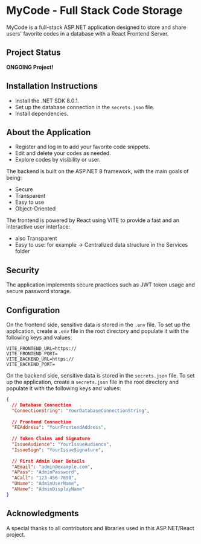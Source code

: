 # MyCode - Full Stack Code Storage

MyCode is a full-stack ASP.NET application designed to store and share users' favorite codes in a database with a React Frontend Server.

## Project Status

**ONGOING Project!**

## Installation Instructions
  - Install the .NET SDK 8.0.1.
  - Set up the database connection in the `secrets.json` file.
  - Install dependencies.
     
## About the Application
  - Register and log in to add your favorite code snippets.
  - Edit and delete your codes as needed.
  - Explore codes by visibility or user.

The backend is built on the ASP.NET 8 framework, with the main goals of being:
  - Secure
  - Transparent
  - Easy to use
  - Object-Oriented

The frontend is powered by React using VITE to provide a fast and an interactive user interface:
  - also Transparent
  - Easy to use: for example -> Centralized data structure in the Services folder
  
## Security
The application implements secure practices such as JWT token usage and secure password storage.

## Configuration

On the frontend side, sensitive data is stored in the `.env` file. To set up the application, create a `.env` file in the root directory and populate it with the following keys and values:

```env
VITE_FRONTEND_URL=https://
VITE_FRONTEND_PORT=
VITE_BACKEND_URL=https://
VITE_BACKEND_PORT=
```

On the backend side, sensitive data is stored in the `secrets.json` file. To set up the application, create a `secrets.json` file in the root directory and populate it with the following keys and values:

```json
{
  // Database Connection
  "ConnectionString": "YourDatabaseConnectionString",
  
  // Frontend Connection
  "FEAddress": "YourFrontendAddress",
  
  // Token Claims and Signature
  "IssueAudience": "YourIssueAudience",
  "IssueSign": "YourIssueSignature",
  
  // First Admin User Details
  "AEmail": "admin@example.com",
  "APass": "AdminPassword",
  "ACall": "123-456-7890",
  "UName": "AdminUserName",
  "AName": "AdminDisplayName"
}
```

## Acknowledgments

A special thanks to all contributors and libraries used in this ASP.NET/React project.

